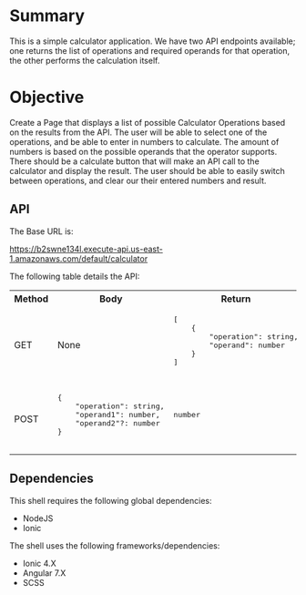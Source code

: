# Summary

This is a simple calculator application.  We have two API endpoints available; one returns the list of operations and required operands for that operation, the other performs the calculation itself.

# Objective

Create a Page that displays a list of possible Calculator Operations based on the results from the API.  The user will be able to select one of the operations, and be able to enter in numbers to calculate.  The amount of numbers is based on the possible operands that the operator supports.  There should be a calculate button that will make an API call to the calculator and display the result.  The user should be able to easily switch between operations, and clear our their entered numbers and result.

## API

The Base URL is:

https://b2swne134l.execute-api.us-east-1.amazonaws.com/default/calculator

The following table details the API:

<table>
    <tr>
        <th>Method</th>
        <th>Body</th>
        <th>Return</th>
    </tr>
    <tr>
        <td>GET</td>
        <td>None</td>
        <td>
            <pre>
[
    {
        "operation": string,
        "operand": number
    }
]
            </pre>
        </td>
    </tr>
    <tr>
        <td>POST</td>
        <td>
            <pre>
{
    "operation": string,
    "operand1": number,
    "operand2"?: number
}
            </pre>
        </td>
        <td>
            <pre>
number
            </pre>
        </td>
    </tr>
</table>

## Dependencies

This shell requires the following global dependencies:

* NodeJS
* Ionic

The shell uses the following frameworks/dependencies:

* Ionic 4.X
* Angular 7.X
* SCSS

